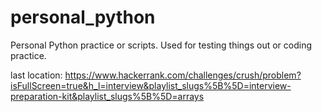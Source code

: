 # personal_python
Personal Python practice or scripts. Used for testing things out or coding practice.


last location: https://www.hackerrank.com/challenges/crush/problem?isFullScreen=true&h_l=interview&playlist_slugs%5B%5D=interview-preparation-kit&playlist_slugs%5B%5D=arrays
